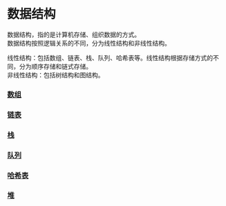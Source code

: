 # 数据结构
数据结构，指的是计算机存储、组织数据的方式。  
数据结构按照逻辑关系的不同，分为线性结构和非线性结构。  

线性结构：包括数组、链表、栈、队列、哈希表等。线性结构根据存储方式的不同，分为顺序存储和链式存储。  
非线性结构：包括树结构和图结构。

### [数组](array.md)
### [链表](linked-list.md)
### [栈](stack.md)
### [队列](queue.md)
### [哈希表](hash-table.md)
### [堆](heap.html)
